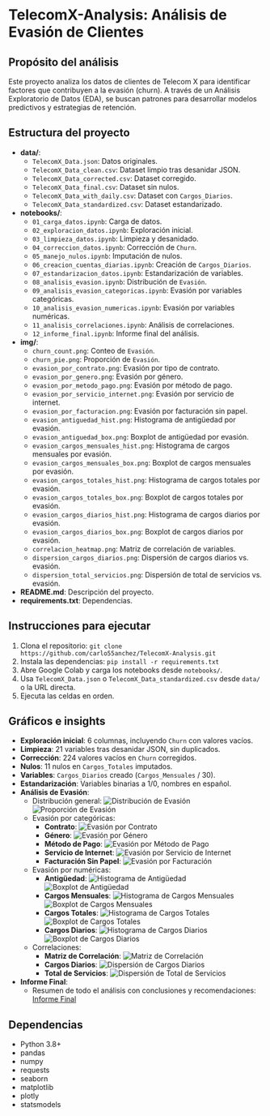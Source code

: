 # TelecomX-Analysis: Análisis de Evasión de Clientes

## Propósito del análisis
Este proyecto analiza los datos de clientes de Telecom X para identificar factores que contribuyen a la evasión (churn). A través de un Análisis Exploratorio de Datos (EDA), se buscan patrones para desarrollar modelos predictivos y estrategias de retención.

## Estructura del proyecto
- **data/**: 
  - `TelecomX_Data.json`: Datos originales.
  - `TelecomX_Data_clean.csv`: Dataset limpio tras desanidar JSON.
  - `TelecomX_Data_corrected.csv`: Dataset corregido.
  - `TelecomX_Data_final.csv`: Dataset sin nulos.
  - `TelecomX_Data_with_daily.csv`: Dataset con `Cargos_Diarios`.
  - `TelecomX_Data_standardized.csv`: Dataset estandarizado.
- **notebooks/**: 
  - `01_carga_datos.ipynb`: Carga de datos.
  - `02_exploracion_datos.ipynb`: Exploración inicial.
  - `03_limpieza_datos.ipynb`: Limpieza y desanidado.
  - `04_correccion_datos.ipynb`: Corrección de `Churn`.
  - `05_manejo_nulos.ipynb`: Imputación de nulos.
  - `06_creacion_cuentas_diarias.ipynb`: Creación de `Cargos_Diarios`.
  - `07_estandarizacion_datos.ipynb`: Estandarización de variables.
  - `08_analisis_evasion.ipynb`: Distribución de `Evasión`.
  - `09_analisis_evasion_categoricas.ipynb`: Evasión por variables categóricas.
  - `10_analisis_evasion_numericas.ipynb`: Evasión por variables numéricas.
  - `11_analisis_correlaciones.ipynb`: Análisis de correlaciones.
  - `12_informe_final.ipynb`: Informe final del análisis.
- **img/**:
  - `churn_count.png`: Conteo de `Evasión`.
  - `churn_pie.png`: Proporción de `Evasión`.
  - `evasion_por_contrato.png`: Evasión por tipo de contrato.
  - `evasion_por_genero.png`: Evasión por género.
  - `evasion_por_metodo_pago.png`: Evasión por método de pago.
  - `evasion_por_servicio_internet.png`: Evasión por servicio de internet.
  - `evasion_por_facturacion.png`: Evasión por facturación sin papel.
  - `evasion_antiguedad_hist.png`: Histograma de antigüedad por evasión.
  - `evasion_antiguedad_box.png`: Boxplot de antigüedad por evasión.
  - `evasion_cargos_mensuales_hist.png`: Histograma de cargos mensuales por evasión.
  - `evasion_cargos_mensuales_box.png`: Boxplot de cargos mensuales por evasión.
  - `evasion_cargos_totales_hist.png`: Histograma de cargos totales por evasión.
  - `evasion_cargos_totales_box.png`: Boxplot de cargos totales por evasión.
  - `evasion_cargos_diarios_hist.png`: Histograma de cargos diarios por evasión.
  - `evasion_cargos_diarios_box.png`: Boxplot de cargos diarios por evasión.
  - `correlacion_heatmap.png`: Matriz de correlación de variables.
  - `dispersion_cargos_diarios.png`: Dispersión de cargos diarios vs. evasión.
  - `dispersion_total_servicios.png`: Dispersión de total de servicios vs. evasión.
- **README.md**: Descripción del proyecto.
- **requirements.txt**: Dependencias.

## Instrucciones para ejecutar
1. Clona el repositorio: `git clone https://github.com/carlo55anchez/TelecomX-Analysis.git`
2. Instala las dependencias: `pip install -r requirements.txt`
3. Abre Google Colab y carga los notebooks desde `notebooks/`.
4. Usa `TelecomX_Data.json` o `TelecomX_Data_standardized.csv` desde `data/` o la URL directa.
5. Ejecuta las celdas en orden.

## Gráficos e insights
- **Exploración inicial**: 6 columnas, incluyendo `Churn` con valores vacíos.
- **Limpieza**: 21 variables tras desanidar JSON, sin duplicados.
- **Corrección**: 224 valores vacíos en `Churn` corregidos.
- **Nulos**: 11 nulos en `Cargos_Totales` imputados.
- **Variables**: `Cargos_Diarios` creado (`Cargos_Mensuales` / 30).
- **Estandarización**: Variables binarias a 1/0, nombres en español.
- **Análisis de Evasión**:
  - Distribución general:
    ![Distribución de Evasión](img/churn_count.png)
    ![Proporción de Evasión](img/churn_pie.png)
  - Evasión por categóricas:
    - **Contrato**:
      ![Evasión por Contrato](img/evasion_por_contrato.png)
    - **Género**:
      ![Evasión por Género](img/evasion_por_genero.png)
    - **Método de Pago**:
      ![Evasión por Método de Pago](img/evasion_por_metodo_pago.png)
    - **Servicio de Internet**:
      ![Evasión por Servicio de Internet](img/evasion_por_servicio_internet.png)
    - **Facturación Sin Papel**:
      ![Evasión por Facturación](img/evasion_por_facturacion.png)
  - Evasión por numéricas:
    - **Antigüedad**:
      ![Histograma de Antigüedad](img/evasion_antiguedad_hist.png)
      ![Boxplot de Antigüedad](img/evasion_antiguedad_box.png)
    - **Cargos Mensuales**:
      ![Histograma de Cargos Mensuales](img/evasion_cargos_mensuales_hist.png)
      ![Boxplot de Cargos Mensuales](img/evasion_cargos_mensuales_box.png)
    - **Cargos Totales**:
      ![Histograma de Cargos Totales](img/evasion_cargos_totales_hist.png)
      ![Boxplot de Cargos Totales](img/evasion_cargos_totales_box.png)
    - **Cargos Diarios**:
      ![Histograma de Cargos Diarios](img/evasion_cargos_diarios_hist.png)
      ![Boxplot de Cargos Diarios](img/evasion_cargos_diarios_box.png)
  - Correlaciones:
    - **Matriz de Correlación**:
      ![Matriz de Correlación](img/correlacion_heatmap.png)
    - **Cargos Diarios**:
      ![Dispersión de Cargos Diarios](img/dispersion_cargos_diarios.png)
    - **Total de Servicios**:
      ![Dispersión de Total de Servicios](img/dispersion_total_servicios.png)
- **Informe Final**:
  - Resumen de todo el análisis con conclusiones y recomendaciones:
    [Informe Final](notebooks/12_informe_final.ipynb)

## Dependencias
- Python 3.8+
- pandas
- numpy
- requests
- seaborn
- matplotlib
- plotly
- statsmodels
